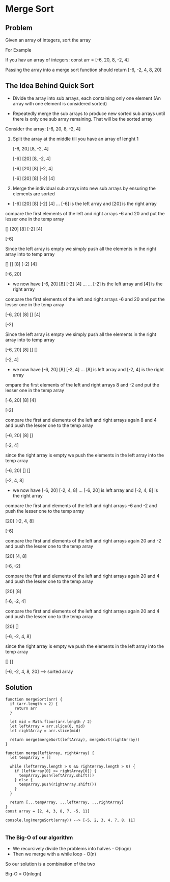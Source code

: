 # Merge Sort

## Problem

Given an array of integers, sort the array

For Example

If you hav an array of integers: const arr = [-6, 20, 8, -2, 4]

Passing the array into a merge sort function should return [-6, -2, 4, 8, 20]

## The Idea Behind Quick Sort

- Divide the array into sub arrays, each containing only one element (An array with one element is considered sorted)

- Repeatedly merge the sub arrays to produce new sorted sub arrays until there is only one sub array remaining. That will be the sorted array

Consider the array: [-6, 20, 8, -2, 4]

1. Split the array at the middle till you have an array of lenght 1

   [-6, 20] [8, -2, 4]

   [-6] [20] [8, -2, 4]

   [-6] [20] [8] [-2, 4]

   [-6] [20] [8] [-2] [4]

2. Merge the individual sub arrays into new sub arrays by ensuring the elements are sorted

- [-6] [20] [8] [-2] [4] ... [-6] is the left array and [20] is the right array

compare the first elements of the left and right arrays -6 and 20 and put the lesser one in the temp array

[] [20] [8] [-2] [4]

[-6]

Since the left array is empty we simply push all the elements in the right array into to temp array

[] [] [8] [-2] [4]

[-6, 20]

- we now have [-6, 20] [8] [-2] [4] ... ... [-2] is the left array and [4] is the right array

compare the first elements of the left and right arrays -6 and 20 and put the lesser one in the temp array

[-6, 20] [8] [] [4]

[-2]

Since the left array is empty we simply push all the elements in the right array into to temp array

[-6, 20] [8] [] []

[-2, 4]

- we now have [-6, 20] [8] [-2, 4] ... [8] is left array and [-2, 4] is the right array

ompare the first elements of the left and right arrays 8 and -2 and put the lesser one in the temp array

[-6, 20] [8] [4]

[-2]

compare the first and elements of the left and right arrays again 8 and 4 and push the lesser one to the temp array

[-6, 20] [8] []

[-2, 4]

since the right array is empty we push the elements in the left array into the temp array

[-6, 20] [] []

[-2, 4, 8]

- we now have [-6, 20] [-2, 4, 8] ... [-6, 20] is left array and [-2, 4, 8] is the right array

compare the first and elements of the left and right arrays -6 and -2 and push the lesser one to the temp array

[20] [-2, 4, 8]

[-6]

compare the first and elements of the left and right arrays again 20 and -2 and push the lesser one to the temp array

[20] [4, 8]

[-6, -2]

compare the first and elements of the left and right arrays again 20 and 4 and push the lesser one to the temp array

[20] [8]

[-6, -2, 4]

compare the first and elements of the left and right arrays again 20 and 4 and push the lesser one to the temp array

[20] []

[-6, -2, 4, 8]

since the right array is empty we push the elements in the left array into the temp array

[] []

[-6, -2, 4, 8, 20] --> sorted array

## Solution

```
function mergeSort(arr) {
  if (arr.length < 2) {
    return arr
  }

  let mid = Math.floor(arr.length / 2)
  let leftArray = arr.slice(0, mid)
  let rightArray = arr.slice(mid)

  return merge(mergeSort(leftArray), mergeSort(rightArray))
}

function merge(leftArray, rightArray) {
  let tempArray = []

  while (leftArray.length > 0 && rightArray.length > 0) {
    if (leftArray[0] <= rightArray[0]) {
      tempArray.push(leftArray.shift())
    } else {
      tempArray.push(rightArray.shift())
    }
  }

  return [...tempArray, ...leftArray, ...rightArray]
}
const array = [2, 4, 3, 8, 7, -5, 11]

console.log(mergeSort(array)) --> [-5, 2, 3, 4, 7, 8, 11]


```

### The Big-O of our algorithm

- We recursively divide the problems into halves - O(logn)
- Then we merge with a while loop - O(n)

So our solution is a combination of the two

Big-O = O(nlogn)
